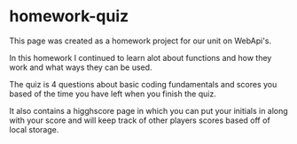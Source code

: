 # homework-quiz

This page was created as a homework project for our unit on WebApi's.

In this homework I continued to learn alot about functions and how they work and what ways they can be used.

The quiz is 4 questions about basic coding fundamentals and scores you based of the time you have left when you finish the quiz.

It also contains a higghscore page in which you can put your initials in along with your score and will keep track of other players scores based off of local storage.
